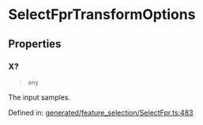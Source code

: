 # SelectFprTransformOptions

## Properties

### X?

> `any`

The input samples.

Defined in:  [generated/feature\_selection/SelectFpr.ts:483](https://github.com/transitive-bullshit/scikit-learn-ts/blob/b59c1ff/packages/sklearn/src/generated/feature_selection/SelectFpr.ts#L483)
